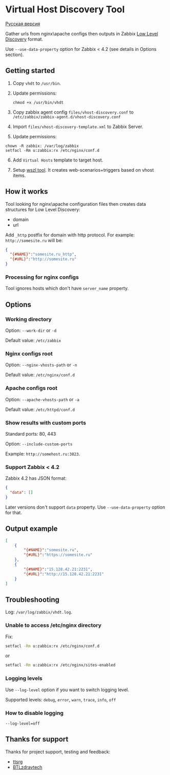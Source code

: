 # Virtual Host Discovery Tool

[Русская версия](README.RU.md)

Gather urls from nginx\apache configs then outputs in Zabbix 
[Low Level Discovery](https://www.zabbix.com/documentation/current/manual/discovery/low_level_discovery) format.

Use `--use-data-property` option for Zabbix < 4.2 (see details in Options section).

## Getting started

1. Copy `vhdt` to `/usr/bin`.
2. Update permissions:  
    ```shell script
    chmod +x /usr/bin/vhdt
    ```
   
3. Copy zabbix agent config `files/vhost-discovery.conf` to `/etc/zabbix/zabbix-agent.d/vhost-discovery.conf`

4. Import `files/vhost-discovery-template.xml` to Zabbix Server.

5. Update permissions:

```
chown -R zabbix: /var/log/zabbix
setfacl -Rm u:zabbix:rx /etc/nginx/conf.d
``` 

6. Add `Virtual Hosts` template to target host.

7. Setup [wszl tool](https://github.com/tinyops-ru/zabbix-lld-ws). It creates web-scenarios+triggers based on vhost items.

## How it works

Tool looking for nginx\apache configuration files then creates data structures for Low Level Discovery:

- domain
- url

Add `_http` postfix for domain with http protocol. For example: `http://somesite.ru` will be:  

```json
{
  "{#NAME}":"somesite.ru_http",
  "{#URL}":"http://somesite.ru"
}
```

### Processing for nginx configs

Tool ignores hosts which don't have `server_name` property. 

## Options

### Working directory

Option: `--work-dir` or `-d`

Default value: `/etc/zabbix`

### Nginx configs root

Option: `--nginx-vhosts-path` or `-n`

Default value: `/etc/nginx/conf.d`

### Apache configs root

Option: `--apache-vhosts-path` or `-a`

Default value: `/etc/httpd/conf.d`

### Show results with custom ports

Standard ports: 80, 443

Option: `--include-custom-ports`

Example: `http://somehost.ru:3823`. 

### Support Zabbix < 4.2

Zabbix 4.2 has JSON format:

```json
{
  "data": []
}
``` 

Later versions don't support `data` property. Use `--use-data-property` option for that. 

## Output example

```json
[
    {
        "{#NAME}":"somesite.ru",
        "{#URL}":"https://somesite.ru"
    },
    {
        "{#NAME}":"15.128.42.21:2231",
        "{#URL}":"http://15.128.42.21:2231"
    }
]
```

## Troubleshooting

Log: `/var/log/zabbix/vhdt.log`.

### Unable to access /etc/nginx directory

Fix:

```bash
setfacl -Rm u:zabbix:rx /etc/nginx/conf.d
```

or

```bash
setfacl -Rm u:zabbix:rx /etc/nginx/sites-enabled
```

### Logging levels

Use `--log-level` option if you want to switch logging level.

Supported levels: `debug`, `error`, `warn`, `trace`, `info`, `off`

### How to disable logging

```
--log-level=off
```

## Thanks for support

Thanks for project support, testing and feedback:

- [ttsrg](https://github.com/ttsrg)
- [BTLzdravtech](https://github.com/BTLzdravtech)
